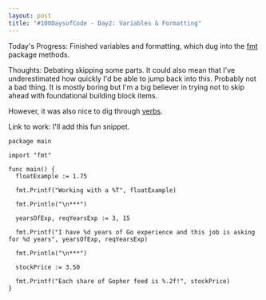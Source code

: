 ```yaml
---
layout: post
title: "#100DaysofCode - Day2: Variables & Formatting"
---
```


Today's Progress: Finished variables and formatting, which dug into the [fmt](https://golang.org/pkg/fmt/) package methods.

Thoughts: Debating skipping some parts. It could also mean that I've underestimated how quickly I'd be able to jump back into this. Probably not a bad thing. It is mostly boring but I'm a big believer in trying not to skip ahead with foundational building block items. 

However, it was also nice to dig through [verbs](https://golang.org/pkg/fmt/#hdr-Printing).

Link to work: I'll add this fun snippet.

```
package main

import "fmt"

func main() {
  floatExample := 1.75

  fmt.Printf("Working with a %T", floatExample) 
  
  fmt.Println("\n***") 
  
  yearsOfExp, reqYearsExp := 3, 15

  fmt.Printf("I have %d years of Go experience and this job is asking for %d years", yearsOfExp, reqYearsExp) 
  
  fmt.Println("\n***") 
  
  stockPrice := 3.50

  fmt.Printf("Each share of Gopher feed is %.2f!", stockPrice)
}
```